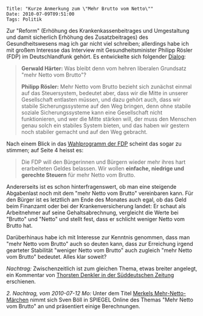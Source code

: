 	Title: "Kurze Anmerkung zum \"Mehr Brutto vom Netto\""
	Date: 2010-07-09T09:51:00
	Tags: Politik

Zur "Reform" (Erhöhung des Krankenkassenbeitrages und Umgestaltung und
damit sicherlich Erhöhung des Zusatzbeitrages) des Gesundheitswesens mag
ich gar nicht viel schreiben; allerdings habe ich mit großem Interesse
das Interview mit Gesundheitsminister Philipp Rösler (FDP) im
Deutschlandfunk gehört. Es entwickelte sich folgender
[Dialog](http://www.dradio.de/dlf/sendungen/interview_dlf/1218938/):

> **Gerwald Härter:** Was bleibt denn vom hehren liberalen Grundsatz
> "mehr Netto vom Brutto"?
>
> **Philipp Rösler:** Mehr Netto vom Brutto bezieht sich zunächst einmal
> auf das Steuersystem, bedeutet aber, dass wir die Mitte in unserer
> Gesellschaft entlasten müssen, und dazu gehört auch, dass wir stabile
> Sicherungssysteme auf den Weg bringen, denn ohne stabile soziale
> Sicherungssysteme kann eine Gesellschaft nicht funktionieren, und wer
> die Mitte stärken will, der muss den Menschen genau solch ein stabiles
> System bieten, und das haben wir gestern noch stabiler gemacht und auf
> den Weg gebracht.

Nach einem Blick in das [Wahlprogramm der FDP](http://www.deutschlandprogramm.de) scheint das sogar zu stimmen;
auf Seite 4 heisst es:

> Die FDP will den Bürgerinnen und Bürgern wieder mehr ihres hart
> erarbeiteten Geldes belassen. Wir wollen **einfache, niedrige und
> gerechte Steuern** für mehr Netto vom Brutto.

Andererseits ist es schon hinterfragenswert, ob man eine steigende
Abgabenlast noch mit dem "mehr Netto vom Brutto" vereinbaren kann. Für
den Bürger ist es letztlich am Ende des Monates auch egal, ob das Geld
beim Finanzamt oder bei der Krankenversicherung landet: Er schaut als
Arbeitnehmer auf seine Gehaltsabrechnung, vergleicht die Werte bei
"Brutto" und "Netto" und stellt fest, dass er schlicht weniger Netto vom
Brutto hat.

Darüberhinaus habe ich mit Interesse zur Kenntnis genommen, dass man
"mehr Netto vom Brutto" auch so deuten kann, dass zur Erreichung irgend
gearteter Stabilität "weniger Netto vom Brutto" auch zugleich "mehr
Netto vom Brutto" bedeutet. Alles klar soweit?

*Nachtrag:* Zwischenzeitlich ist zum gleichen Thema, etwas breiter
angelegt, ein Kommentar von [Thorsten Denkler in der Süddeutschen Zeitung](http://www.sueddeutsche.de/politik/sparen-mit-schwarz-gelb-die-netto-luege-1.972307)
erschienen.

*2. Nachtrag, vom 2010-07-12 Mo:* Unter dem Titel [Merkels Mehr-Netto-Märchen](http://www.spiegel.de/wirtschaft/soziales/0,1518,705519,00.html)
nimmt sich Sven Böll in SPIEGEL Online des Themas "Mehr Netto vom
Brutto" an und präsentiert einige Berechnungen.

